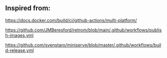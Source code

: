 ## Inspired from:

https://docs.docker.com/build/ci/github-actions/multi-platform/

https://github.com/JMBeresford/retrom/blob/main/.github/workflows/publish-images.yml

https://github.com/svenstaro/miniserve/blob/master/.github/workflows/build-release.yml
